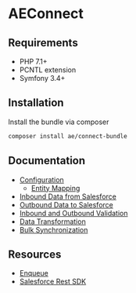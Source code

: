 # AEConnect

## Requirements

* PHP 7.1+
* PCNTL extension
* Symfony 3.4+

## Installation

Install the bundle via composer

```bash
composer install ae/connect-bundle
```

## Documentation
* [Configuration](Resources/docs/config/README.md)
    * [Entity Mapping](Resources/docs/config/entity_mapping.md)
* [Inbound Data from Salesforce](Resources/docs/inbound/README.md)
* [Outbound Data to Salesforce](Resources/docs/outbound/README.md)
* [Inbound and Outbound Validation](Resources/docs/validation/README.md)
* [Data Transformation](Resources/docs/transformers/README.md)
* [Bulk Synchronization](Resources/docs/bulk/README.md)

## Resources
* [Enqueue](https://github.com/php-enqueue/enqueue-dev)
* [Salesforce Rest SDK](https://github.com/advisors-excel-llc/salesforce-rest-sdk)